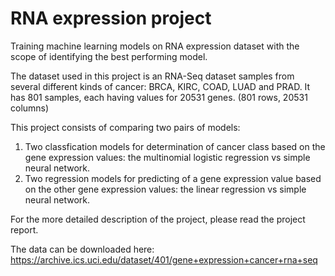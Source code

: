 # RNA expression project
Training machine learning models on RNA expression dataset with the scope of identifying the best performing model.

The dataset used in this project is an RNA-Seq dataset samples from several different kinds of cancer: BRCA, KIRC, COAD, LUAD and PRAD. It has 801 samples, each having values for 20531 genes. (801 rows, 20531 columns)

This project consists of comparing two pairs of models:
1) Two classfication models for determination of cancer class based on the gene expression values: the multinomial logistic regression vs simple neural network.
2) Two regression models for predicting of a gene expression value based on the other gene expression values: the linear regression vs simple neural network.

For the more detailed description of the project, please read the project report.

The data can be downloaded here:
https://archive.ics.uci.edu/dataset/401/gene+expression+cancer+rna+seq
